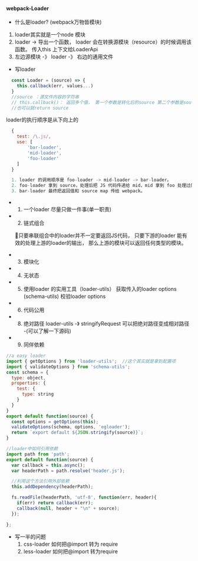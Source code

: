 #### webpack-Loader 

  - 什么是loader? (webpack万物皆模块)
  1. loader其实就是一个node 模块
  2. loader -> 导出一个函数， loader 会在转换源模块（resource）的时候调用该函数。 传入this 上下文给LoaderApi
  3. 左边源模块 -》 loader  -》 右边的通用文件
  
  - 写loader
  ```js
    const Loader = (source) => { 
      this.callback(err, values...)
    }
    //source ：源文件内容的字符串
    // this.callback()： 返回多个值， 第一个参数是转化后的source 第二个参数是sourceMao 可选的返回值
    //也可以就return source
  ```
  loader的执行顺序是从下向上的
  
  ```js
    {
      test: /\.js/,
      use: [
          'bar-loader',
          'mid-loader',
          'foo-loader'
      ]
    }

    1. loader 的调用顺序是 foo-loader -> mid-loader -> bar-loader。
    2. foo-loader 拿到 source，处理后把 JS 代码传递给 mid，mid 拿到 foo 处理过的 “source” ，再处理之后给 bar，bar 处理完后再交给  webpack。
    3. bar-loader 最终把返回值和 source map 传给 webpack。
  ```

  - 1. 一个loader 尽量只做一件事(单一职责)
  - 2. 链式组合
    
    🔺只要串联组合中的loader并不一定要返回JS代码， 只要下游的loader 能有效的处理上游的loader的输出， 那么上游的模块可以返回任何类型的模块。
  - 3. 模块化
  - 4. 无状态
  - 5. 使用loader 的实用工具（loader-utils） 获取传入的loader options (schema-utils) 校验loader options
  - 6. 代码公用
  - 8. 绝对路径 loader-utils -》 stringifyRequest 可以把绝对路径变成相对路径 -(可以了解一下源码)
  - 9. 同伴依赖


  ```js
  //a easy loader
  import { getOptions } from 'loader-utils';  //这个其实就是拿到配置项
  import { validateOptions } from 'schema-utils';
  const schema = {
    type: object,
    properties: {
      test: {
        type: string
      }
    }
  }
  export default function(source) {
    const options = getOptions(this);
    validateOptions(schema, options, 'egloader');
    return `export default ${JSON.stringify(source)}`;
  }
  ```

  ```js
  //loader中如何引用依赖
  import path from 'path';
  export default function(source) {
    var callback = this.async();
    var headerPath = path.resolve('header.js');

    //利用这个方法引用外部依赖
    this.addDependency(headerPath);

    fs.readFile(headerPath, 'utf-8', function(err, header){
      if(err) return callback(err);
      callback(null, header + "\n" + source);
    });

  };
  ```

  - 写一半的问题
    1. css-loader 如何把@import 转为 require
    2. less-loader 如何把@import 转为require